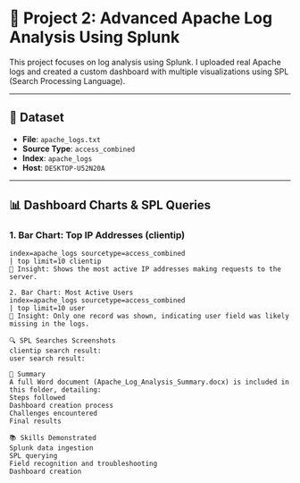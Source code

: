 # 🧠 Project 2: Advanced Apache Log Analysis Using Splunk

This project focuses on log analysis using Splunk. I uploaded real Apache logs and created a custom dashboard with multiple visualizations using SPL (Search Processing Language).

---

## 📁 Dataset
- **File**: `apache_logs.txt`
- **Source Type**: `access_combined`
- **Index**: `apache_logs`
- **Host**: `DESKTOP-U52N20A`

---

## 📊 Dashboard Charts & SPL Queries

### 1. Bar Chart: Top IP Addresses (clientip)
```spl
index=apache_logs sourcetype=access_combined 
| top limit=10 clientip
🔹 Insight: Shows the most active IP addresses making requests to the server.

2. Bar Chart: Most Active Users
index=apache_logs sourcetype=access_combined 
| top limit=10 user
🔹 Insight: Only one record was shown, indicating user field was likely missing in the logs.

🔍 SPL Searches Screenshots
clientip search result:
user search result:

📘 Summary
A full Word document (Apache_Log_Analysis_Summary.docx) is included in this folder, detailing:
Steps followed
Dashboard creation process
Challenges encountered
Final results

📚 Skills Demonstrated
Splunk data ingestion
SPL querying
Field recognition and troubleshooting
Dashboard creation


